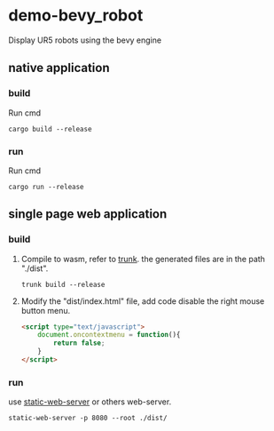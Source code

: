 # demo-bevy_robot
Display UR5 robots using the bevy engine


## native application

### build

Run cmd
```shell
cargo build --release
```

### run

Run cmd
```shell
cargo run --release
```

## single page web application

### build

1. Compile to wasm, refer to [trunk](https://trunkrs.dev/). the generated files are in the path "./dist". 
    ```shell
    trunk build --release
    ```

2. Modify the "dist/index.html" file, add code disable the right mouse button menu.
    ```html
    <script type="text/javascript">
        document.oncontextmenu = function(){
            return false;
        }
    </script>
    ```
   
### run

use [static-web-server](https://static-web-server.net/) or others web-server.

 ```shell
 static-web-server -p 8080 --root ./dist/
 ```

